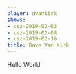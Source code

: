 ```yaml
---
player: dvankirk
shows:
- csz-2019-02-02
- csz-2019-02-08
- csz-2019-02-16
title: Dave Van Kirk
---
```


Hello World
